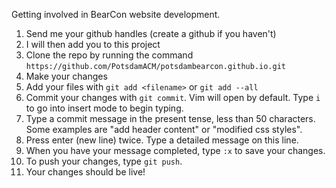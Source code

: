 Getting involved in BearCon website development. 


1. Send me your github handles (create a github if you haven't)
2. I will then add you to this project
3. Clone the repo by running the command `https://github.com/PotsdamACM/potsdambearcon.github.io.git`
4. Make your changes
5. Add your files with `git add <filename>` or `git add --all`
6. Commit your changes with `git commit`. Vim will open by default. Type `i` to go into insert mode to begin typing.
1. Type a commit message in the present tense, less than 50 characters. Some examples are "add header content" or "modified css styles".
2. Press enter (new line) twice. Type a detailed message on this line. 
3. When you have your message completed, type `:x` to save your changes.
7. To push your changes, type `git push`.
8. Your changes should be live!

